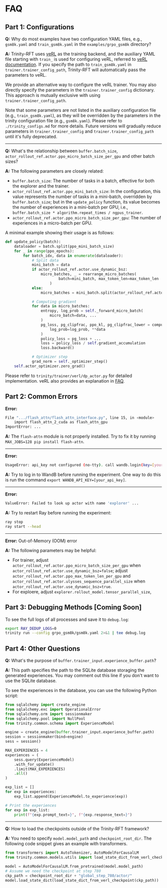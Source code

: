 # FAQ

## Part 1: Configurations
**Q:** Why do most examples have two configuration YAML files, e.g., `gsm8k.yaml` and `train_gsm8k.yaml` in the `examples/grpo_gsm8k` directory?

**A:** Trinity-RFT uses [veRL](https://github.com/volcengine/verl) as the training backend, and the auxiliary YAML file starting with `train_` is used for configuring veRL, referred to [veRL documentation](https://github.com/volcengine/verl/blob/v0.4.0/docs/examples/config.rst).
If you specify the path to `train_gsm8k.yaml` in `trainer.trainer_config_path`, Trinity-RFT will automatically pass the parameters to veRL.

We provide an alternative way to configure the veRL trainer. You may also directly specify the parameters in the `trainer.trainer_config` dictionary. This approach is mutually exclusive with using `trainer.trainer_config_path`.

Note that some parameters are not listed in the auxiliary configuration file (e.g., `train_gsm8k.yaml`), as they will be overridden by the parameters in the trinity configuration file (e.g., `gsm8k.yaml`). Please refer to `./trinity_configs.md` for more details.
Future versions will gradually reduce parameters in `trainer.trainer_config` and `trainer.trainer_config_path` until it's fully deprecated.

---

**Q:** What's the relationship between `buffer.batch_size`, `actor_rollout_ref.actor.ppo_micro_batch_size_per_gpu` and other batch sizes?

**A:** The following parameters are closely related:

- `buffer.batch_size`: The number of tasks in a batch, effective for both the explorer and the trainer.
- `actor_rollout_ref.actor.ppo_mini_batch_size`: In the configuration, this value represents the number of tasks in a mini-batch, overridden by `buffer.batch_size`; but in the `update_policy` function, its value becomes the number of experiences in a mini-batch per GPU, i.e., `buffer.batch_size * algorithm.repeat_times / ngpus_trainer`.
- `actor_rollout_ref.actor.ppo_micro_batch_size_per_gpu`: The number of experiences in a micro-batch per GPU.

A minimal example showing their usage is as follows:

```python
def update_policy(batch):
    dataloader = batch.split(ppo_mini_batch_size)
    for _ in range(ppo_epochs):
        for batch_idx, data in enumerate(dataloader):
            # Split data
            mini_batch = data
            if actor_rollout_ref.actor.use_dynamic_bsz:
                micro_batches, _ = rearrange_micro_batches(
                        batch=mini_batch, max_token_len=max_token_len
                    )
            else:
                micro_batches = mini_batch.split(actor_rollout_ref.actor.ppo_micro_batch_size_per_gpu)

            # Computing gradient
            for data in micro_batches:
                entropy, log_prob = self._forward_micro_batch(
                    micro_batch=data, ...
                )
                pg_loss, pg_clipfrac, ppo_kl, pg_clipfrac_lower = compute_policy_loss(
                    log_prob=log_prob, **data
                )
                policy_loss = pg_loss + ...
                loss = policy_loss / self.gradient_accumulation
                loss.backward()

            # Optimizer step
            grad_norm = self._optimizer_step()
    self.actor_optimizer.zero_grad()
```
Please refer to `trinity/trainer/verl/dp_actor.py` for detailed implementation. veRL also provides an explanation in [FAQ](https://verl.readthedocs.io/en/latest/faq/faq.html#what-is-the-meaning-of-train-batch-size-mini-batch-size-and-micro-batch-size).


## Part 2: Common Errors

**Error:**
```bash
File ".../flash_attn/flash_attn_interface.py", line 15, in ‹module>
    import flash_attn_2_cuda as flash_attn_gpu
ImportError: ...
```

**A:** The `flash-attn` module is not properly installed. Try to fix it by running `MAX_JOBS=128 pip install flash-attn`.

---

**Error:**
```bash
UsageError: api_key not configured (no-tty). call wandb.login(key=[your_api_key]) ...
```

**A:** Try to log in to WandB before running the experiment. One way to do this is run the command `export WANDB_API_KEY=[your_api_key]`.

---

**Error:**
```bash
ValueError: Failed to look up actor with name 'explorer' ...
```

**A:** Try to restart Ray before running the experiment:

```bash
ray stop
ray start --head
```

---

**Error:** Out-of-Memory (OOM) error

**A:** The following parameters may be helpful:

- For trainer, adjust `actor_rollout_ref.actor.ppo_micro_batch_size_per_gpu` when `actor_rollout_ref.actor.use_dynamic_bsz=false`; adjust `actor_rollout_ref.actor.ppo_max_token_len_per_gpu` and `actor_rollout_ref.actor.ulysses_sequence_parallel_size` when `actor_rollout_ref.actor.use_dynamic_bsz=true`.
- For exploere, adjust `explorer.rollout_model.tensor_parallel_size`,


## Part 3: Debugging Methods [Coming Soon]
To see the full logs of all processes and save it to `debug.log`:
```bash
export RAY_DEDUP_LOGS=0
trinity run --config grpo_gsm8k/gsm8k.yaml 2>&1 | tee debug.log
```


## Part 4: Other Questions
**Q:** What's the purpose of `buffer.trainer_input.experience_buffer.path`?

**A:** This path specifies the path to the SQLite database storaging the generated experiences. You may comment out this line if you don't want to use the SQLite database.

To see the experiences in the database, you can use the following Python script:

```python
from sqlalchemy import create_engine
from sqlalchemy.exc import OperationalError
from sqlalchemy.orm import sessionmaker
from sqlalchemy.pool import NullPool
from trinity.common.schema import ExperienceModel

engine = create_engine(buffer.trainer_input.experience_buffer.path)
session = sessionmaker(bind=engine)
sess = session()

MAX_EXPERIENCES = 4
experiences = (
    sess.query(ExperienceModel)
    .with_for_update()
    .limit(MAX_EXPERIENCES)
    .all()
)

exp_list = []
for exp in experiences:
    exp_list.append(ExperienceModel.to_experience(exp))

# Print the experiences
for exp in exp_list:
    print(f"{exp.prompt_text=}", f"{exp.response_text=}")
```

---

**Q:** How to load the checkpoints outside of the Trinity-RFT framework?

**A:** You need to specify `model.model_path` and `checkpoint_root_dir`. The following code snippet gives an example with transformers.

```python
from transformers import AutoTokenizer, AutoModelForCausalLM
from trinity.common.models.utils import load_state_dict_from_verl_checkpoint

model = AutoModelForCausalLM.from_pretrained(model.model_path)
# Assume we need the checkpoint at step 780
ckp_path = checkpoint_root_dir + "global_step_780/actor/"
model.load_state_dict(load_state_dict_from_verl_checkpoint(ckp_path))
```
